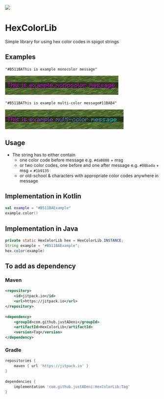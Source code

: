 [![](https://jitpack.io/v/justADeni/HexColorLib.svg)](https://jitpack.io/#justADeni/HexColorLib)
# HexColorLib
Simple library for using hex color codes in spigot strings

## Examples

`"#B511BAThis is example monocolor message"`

![monocolor](https://github.com/justADeni/HexColorLib/blob/master/src/resources/monocolor.png?raw=true)

`"#B511BAThis is example multi-color message#11BAB4"`

![monocolor](https://github.com/justADeni/HexColorLib/blob/master/src/resources/multicolor.png?raw=true)

## Usage
- The string has to either contain
	- one color code before message e.g. `#da0808` + msg
	- or two color codes, one before and one after message e.g. `#08bada` + msg + `#1b9135`
	- or old-school & characters with appropriate color codes anywhere in message


## Implementation in Kotlin

```kotlin
val example = "#B511BAExample"
example.color()
```

## Implementation in Java

```java
private static HexColorLib hex = HexColorLib.INSTANCE;
String example = "#B511BAExample";
hex.color(example)
```

## To add as dependency

### Maven
```xml
<repository>
	<id>jitpack.io</id>
	<url>https://jitpack.io</url>
</repository>
  
<dependency>
	<groupId>com.github.justADeni</groupId>
	<artifactId>HexColorLib</artifactId>
	<version>Tag</version>
</dependency>
```

### Gradle
```gradle
repositories {
	maven { url 'https://jitpack.io' }
}

dependencies {
	implementation 'com.github.justADeni:HexColorLib:Tag'
}
```
